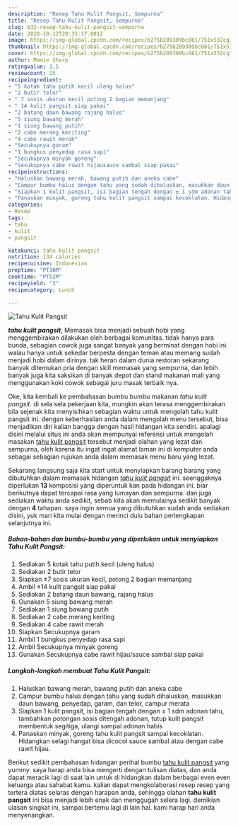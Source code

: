 ```yaml
---
description: "Resep Tahu Kulit Pangsit, Sempurna"
title: "Resep Tahu Kulit Pangsit, Sempurna"
slug: 832-resep-tahu-kulit-pangsit-sempurna
date: 2020-10-12T20:35:17.001Z
image: https://img-global.cpcdn.com/recipes/b275b289309bc081/751x532cq70/tahu-kulit-pangsit-foto-resep-utama.jpg
thumbnail: https://img-global.cpcdn.com/recipes/b275b289309bc081/751x532cq70/tahu-kulit-pangsit-foto-resep-utama.jpg
cover: https://img-global.cpcdn.com/recipes/b275b289309bc081/751x532cq70/tahu-kulit-pangsit-foto-resep-utama.jpg
author: Mamie Sharp
ratingvalue: 3.5
reviewcount: 15
recipeingredient:
- "5 kotak tahu putih kecil uleng halus"
- "2 butir telor"
- " 7 sosis ukuran kecil potong 2 bagian memanjang"
- " 14 kulit pangsit siap pakai"
- "2 batang daun bawang rajang halus"
- "5 siung bawang merah"
- "1 siung bawang putih"
- "2 cabe merang keriting"
- "4 cabe rawit merah"
- "Secukupnya garam"
- "1 bungkus penyedap rasa sapi"
- "Secukupnya minyak goreng"
- "Secukupnya cabe rawit hijausauce sambal siap pakai"
recipeinstructions:
- "Haluskan bawang merah, bawang putih dan aneka cabe"
- "Campur bumbu halus dengan tahu yang sudah dihaluskan, masukkan daun bawang, penyedap, garam, dan telor, campur merata"
- "Siapkan 1 kulit pangsit, isi bagian tengah dengan ± 1 sdm adonan tahu, tambahkan potongan sosis ditengah adonan, tutup kulit pangsit membentuk segitiga, ulangi sampai adonan habis"
- "Panaskan minyak, goreng tahu kulit pangsit sampai kecoklatan. Hidangkan selagi hangat bisa dicocol sauce sambal atau dengan cabe rawit hijau."
categories:
- Resep
tags:
- tahu
- kulit
- pangsit

katakunci: tahu kulit pangsit 
nutrition: 134 calories
recipecuisine: Indonesian
preptime: "PT30M"
cooktime: "PT52M"
recipeyield: "3"
recipecategory: Lunch

---
```



![Tahu Kulit Pangsit](https://img-global.cpcdn.com/recipes/b275b289309bc081/751x532cq70/tahu-kulit-pangsit-foto-resep-utama.jpg)

<b><i>tahu kulit pangsit</i></b>, Memasak bisa menjadi sebuah hobi yang menggembirakan dilakukan oleh berbagai komunitas. tidak hanya para bunda, sebagian cowok juga sangat banyak yang berminat dengan hobi ini. walau hanya untuk sekedar berpesta dengan teman atau memang sudah menjadi hobi dalam dirinya. tak heran dalam dunia restoran sekarang banyak ditemukan pria dengan skill memasak yang sempurna, dan lebih banyak juga kita saksikan di banyak depot dan stand makanan mall yang menggunakan koki cowok sebagai juru masak terbaik nya.



Oke, kita kembali ke pembahasan bumbu bumbu makanan <i>tahu kulit pangsit</i>. di sela sela pekerjaan kita, mungkin akan terasa menggembirakan bila sejenak kita menyisihkan sebagian waktu untuk mengolah tahu kulit pangsit ini. dengan keberhasilan anda dalam mengolah menu tersebut, bisa menjadikan diri kalian bangga dengan hasil hidangan kita sendiri. apalagi disini melalui situs ini anda akan mempunyai referensi untuk mengolah masakan <u>tahu kulit pangsit</u> tersebut menjadi olahan yang lezat dan sempurna, oleh karena itu ingat ingat alamat laman ini di komputer anda sebagai sebagian rujukan anda dalam memasak menu baru yang lezat.


Sekarang langsung saja kita start untuk menyiapkan barang barang yang dibutuhkan dalam memasak hidangan <u><i>tahu kulit pangsit</i></u> ini. seenggaknya diperlukan <b>13</b> komposisi yang diperuntuk kan pada hidangan ini. biar berikutnya dapat tercapai rasa yang lumayan dan sempurna. dan juga sediakan waktu anda sedikit, sebab kita akan memulainya sedikit banyak dengan <b>4</b> tahapan. saya ingin semua yang dibutuhkan sudah anda sediakan disini, yuk mari kita mulai dengan merinci dulu bahan perlengkapan selanjutnya ini.

<!--inarticleads1-->

##### Bahan-bahan dan bumbu-bumbu yang diperlukan untuk menyiapkan Tahu Kulit Pangsit:

1. Sediakan 5 kotak tahu putih kecil (uleng halus)
1. Sediakan 2 butir telor
1. Siapkan  ±7 sosis ukuran kecil, potong 2 bagian memanjang
1. Ambil  ±14 kulit pangsit siap pakai
1. Sediakan 2 batang daun bawang, rajang halus
1. Gunakan 5 siung bawang merah
1. Sediakan 1 siung bawang putih
1. Sediakan 2 cabe merang keriting
1. Sediakan 4 cabe rawit merah
1. Siapkan Secukupnya garam
1. Ambil 1 bungkus penyedap rasa sapi
1. Ambil Secukupnya minyak goreng
1. Gunakan Secukupnya cabe rawit hijau/sauce sambal siap pakai




<!--inarticleads2-->

##### Langkah-langkah membuat Tahu Kulit Pangsit:

1. Haluskan bawang merah, bawang putih dan aneka cabe
1. Campur bumbu halus dengan tahu yang sudah dihaluskan, masukkan daun bawang, penyedap, garam, dan telor, campur merata
1. Siapkan 1 kulit pangsit, isi bagian tengah dengan ± 1 sdm adonan tahu, tambahkan potongan sosis ditengah adonan, tutup kulit pangsit membentuk segitiga, ulangi sampai adonan habis
1. Panaskan minyak, goreng tahu kulit pangsit sampai kecoklatan. Hidangkan selagi hangat bisa dicocol sauce sambal atau dengan cabe rawit hijau.




Berikut sedikit pembahasan hidangan perihal bumbu <u>tahu kulit pangsit</u> yang yummy. saya harap anda bisa mengerti dengan tulisan diatas, dan anda dapat meracik lagi di saat lain untuk di hidangkan dalam berbagai even even keluarga atau sahabat kamu. kalian dapat mengkolaborasi resep resep yang tertera diatas selaras dengan harapan anda, sehingga olahan <b>tahu kulit pangsit</b> ini bisa menjadi lebih enak dan menggugah selera lagi. demikian ulasan singkat ini, sampai bertemu lagi di lain hal. kami harap hari anda menyenangkan.
